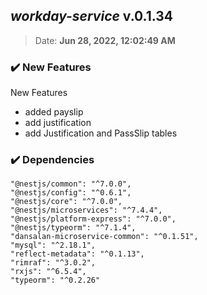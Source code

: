 ## ***workday-service*** v.0.1.34
> Date: **Jun 28, 2022, 12:02:49 AM**

### :heavy_check_mark: New Features
New Features
- added payslip
- add justification
- add Justification and PassSlip tables

### :heavy_check_mark: Dependencies
> 
    "@nestjs/common": "^7.0.0",
    "@nestjs/config": "^0.6.1",
    "@nestjs/core": "^7.0.0",
    "@nestjs/microservices": "^7.4.4",
    "@nestjs/platform-express": "^7.0.0",
    "@nestjs/typeorm": "^7.1.4",
    "dansalan-microservice-common": "^0.1.51",
    "mysql": "^2.18.1",
    "reflect-metadata": "^0.1.13",
    "rimraf": "^3.0.2",
    "rxjs": "^6.5.4",
    "typeorm": "^0.2.26"

    
